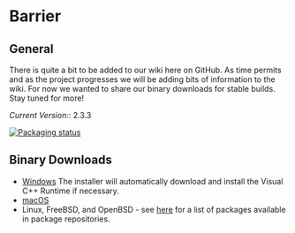 # Barrier

## General

There is quite a bit to be added to our wiki here on GitHub. As time permits and
as the project progresses we will be adding bits of information to the wiki. For
now we wanted to share our binary downloads for stable builds. Stay tuned for
more!

*Current Version:*: 2.3.3

[![Packaging status](https://repology.org/badge/vertical-allrepos/barrier.svg)](https://repology.org/project/barrier/versions)

## Binary Downloads

- [Windows](https://github.com/debauchee/barrier/releases/download/v2.3.3/BarrierSetup-2.3.3-release.exe)
  The installer will automatically download and install the Visual C++ Runtime
  if necessary.
- [macOS](https://github.com/debauchee/barrier/releases/download/v2.3.3/Barrier-2.3.3-release.dmg)
- Linux, FreeBSD, and OpenBSD - see
  [here](https://repology.org/project/barrier/versions) for a list of packages
  available in package repositories.
